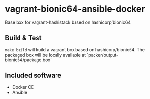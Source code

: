 # vagrant-bionic64-ansible-docker
Base box for vagrant-hashistack based on hashicorp/bionic64

## Build & Test

`make build` will build a vagrant box based on hashicorp/bionic64. The packaged box will be locally available at ´packer/output-bionic64/package.box´

## Included software

- Docker CE
- Ansible